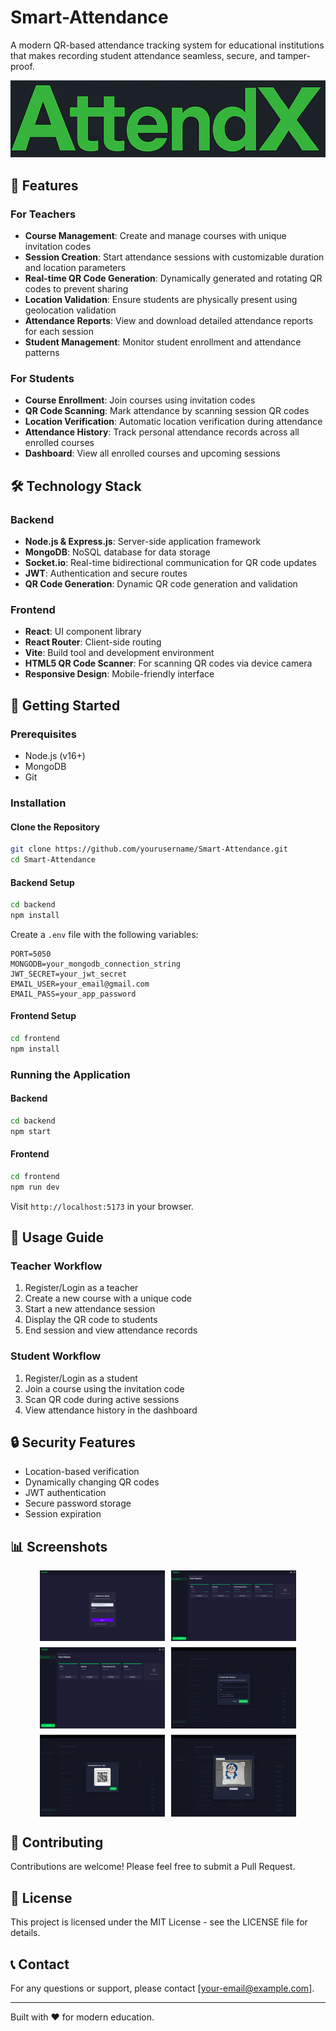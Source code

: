 # Smart-Attendance

A modern QR-based attendance tracking system for educational institutions that makes recording student attendance seamless, secure, and tamper-proof.

![Smart Attendance System](/frontend/public/logo6.png)

## 🌟 Features

### For Teachers
- **Course Management**: Create and manage courses with unique invitation codes
- **Session Creation**: Start attendance sessions with customizable duration and location parameters
- **Real-time QR Code Generation**: Dynamically generated and rotating QR codes to prevent sharing
- **Location Validation**: Ensure students are physically present using geolocation validation
- **Attendance Reports**: View and download detailed attendance reports for each session
- **Student Management**: Monitor student enrollment and attendance patterns

### For Students
- **Course Enrollment**: Join courses using invitation codes
- **QR Code Scanning**: Mark attendance by scanning session QR codes
- **Location Verification**: Automatic location verification during attendance
- **Attendance History**: Track personal attendance records across all enrolled courses
- **Dashboard**: View all enrolled courses and upcoming sessions

## 🛠️ Technology Stack

### Backend
- **Node.js & Express.js**: Server-side application framework
- **MongoDB**: NoSQL database for data storage
- **Socket.io**: Real-time bidirectional communication for QR code updates
- **JWT**: Authentication and secure routes
- **QR Code Generation**: Dynamic QR code generation and validation

### Frontend
- **React**: UI component library
- **React Router**: Client-side routing
- **Vite**: Build tool and development environment
- **HTML5 QR Code Scanner**: For scanning QR codes via device camera
- **Responsive Design**: Mobile-friendly interface

## 🚀 Getting Started

### Prerequisites
- Node.js (v16+)
- MongoDB
- Git

### Installation

#### Clone the Repository
```bash
git clone https://github.com/yourusername/Smart-Attendance.git
cd Smart-Attendance
```

#### Backend Setup
```bash
cd backend
npm install
```

Create a `.env` file with the following variables:
```
PORT=5050
MONGODB=your_mongodb_connection_string
JWT_SECRET=your_jwt_secret
EMAIL_USER=your_email@gmail.com
EMAIL_PASS=your_app_password
```

#### Frontend Setup
```bash
cd frontend
npm install
```

### Running the Application

#### Backend
```bash
cd backend
npm start
```

#### Frontend
```bash
cd frontend
npm run dev
```

Visit `http://localhost:5173` in your browser.

## 📱 Usage Guide

### Teacher Workflow
1. Register/Login as a teacher
2. Create a new course with a unique code
3. Start a new attendance session
4. Display the QR code to students
5. End session and view attendance records

### Student Workflow
1. Register/Login as a student
2. Join a course using the invitation code
3. Scan QR code during active sessions
4. View attendance history in the dashboard

## 🔒 Security Features

- Location-based verification
- Dynamically changing QR codes
- JWT authentication
- Secure password storage
- Session expiration

## 📊 Screenshots

<div style="display: flex; flex-wrap: wrap; gap: 10px; justify-content: center;">
  <img src="/frontend/assets/Login.png" alt="Login Screen" width="200">
  <img src="/frontend/assets/Teacher Dashboard.png" alt="Teacher Dashboard" width="200">
  <img src="/frontend/assets/student dashboard.png" alt="Student Dashboard" width="200">
  <img src="/frontend/assets/New Session.jpeg" alt="Creating New Session" width="200">
  <img src="/frontend/assets/QR.jpeg" alt="QR Code Display" width="200">
  <img src="/frontend/assets/Qr Scanner.jpeg" alt="QR Scanner" width="200">
</div>

## 🤝 Contributing

Contributions are welcome! Please feel free to submit a Pull Request.

## 📝 License

This project is licensed under the MIT License - see the LICENSE file for details.

## 📞 Contact

For any questions or support, please contact [your-email@example.com].

---

Built with ❤️ for modern education.
